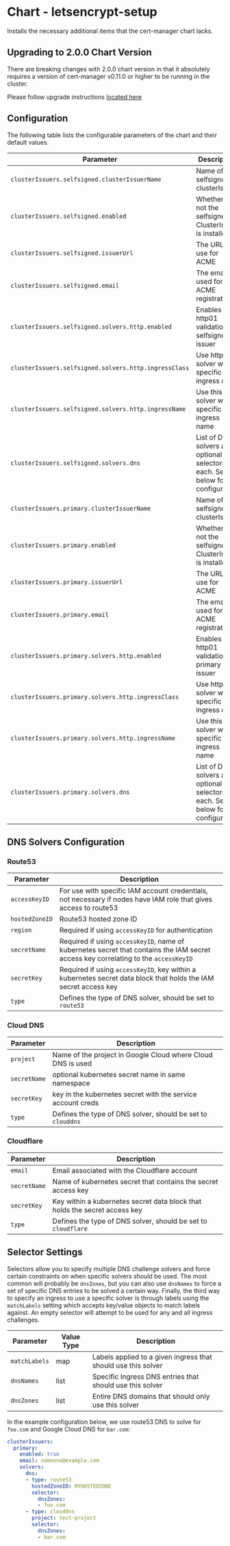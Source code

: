 # Chart - letsencrypt-setup

Installs the necessary additional items that the cert-manager chart lacks.

## Upgrading to 2.0.0 Chart Version

There are breaking changes with 2.0.0 chart version in that it absolutely requires a version of cert-manager v0.11.0 or higher to be running in the cluster.

Please follow upgrade instructions [located here](https://docs.cert-manager.io/en/release-0.11/tasks/upgrading/upgrading-0.10-0.11.html)

## Configuration

The following table lists the configurable parameters of the chart and their default values.

| Parameter | Description | Default | Required |
| --------- | ----------- | ------- | -------- |
| `clusterIssuers.selfsigned.clusterIssuerName` | Name of the selfsigned clusterIssuer | `Release.Name-self-signed` | no |
| `clusterIssuers.selfsigned.enabled` | Whether or not the selfsigned ClusterIssuer is installed | `false` | yes |
| `clusterIssuers.selfsigned.issuerUrl` | The URL to use for ACME | `https://acme-staging-v02.api.letsencrypt.org/directory` | yes |
| `clusterIssuers.selfsigned.email` | The email used for ACME registration | `""` | yes |
| `clusterIssuers.selfsigned.solvers.http.enabled` | Enables http01 validation on selfsigned issuer | `false` | yes |
| `clusterIssuers.selfsigned.solvers.http.ingressClass` | Use http01 solver with a specific ingress class | `""` | no |
| `clusterIssuers.selfsigned.solvers.http.ingressName` | Use this solver with a specific ingress name | `""` | no |
| `clusterIssuers.selfsigned.solvers.dns` | List of DNS solvers and optional selectors for each. See below for configuration | `[]` | no |
| `clusterIssuers.primary.clusterIssuerName` | Name of the selfsigned clusterIssuer | `Release.Name-primary-valid` | no |
| `clusterIssuers.primary.enabled` | Whether or not the selfsigned ClusterIssuer is installed | `false` | yes |
| `clusterIssuers.primary.issuerUrl` | The URL to use for ACME | `https://acme-v02.api.letsencrypt.org/directory` | yes |
| `clusterIssuers.primary.email` | The email used for ACME registration | `someone@example.com` | yes |
| `clusterIssuers.primary.solvers.http.enabled` | Enables http01 validation on primary issuer | `false` | yes |
| `clusterIssuers.primary.solvers.http.ingressClass` | Use http01 solver with a specific ingress class | `nginx` | no |
| `clusterIssuers.primary.solvers.http.ingressName` | Use this solver with a specific ingress name | `""` | no |
| `clusterIssuers.primary.solvers.dns` | List of DNS solvers and optional selectors for each. See below for configuration | `[]` | no |

## DNS Solvers Configuration

### Route53

| Parameter | Description |
| --------- | --------- |
| `accessKeyID` | For use with specific IAM account credentials, not necessary if nodes have IAM role that gives access to route53|
| `hostedZoneID` | Route53 hosted zone ID |
| `region` | Required if using `accessKeyID` for authentication |
| `secretName` | Required if using `accessKeyID`, name of kubernetes secret that contains the IAM secret access key correlating to the `accessKeyID` |
| `secretKey` | Required if using `accessKeyID`, key within a kubernetes secret data block that holds the IAM secret access key |
| `type` | Defines the type of DNS solver, should be set to `route53` |

### Cloud DNS

| Parameter | Description |
| --------- | --------- |
| `project` | Name of the project in Google Cloud where Cloud DNS is used |
| `secretName` | optional kubernetes secret name in same namespace |
| `secretKey` | key in the kubernetes secret with the service account creds |
| `type` | Defines the type of DNS solver, should be set to `clouddns` |

### Cloudflare

| Parameter | Description |
| --------- | --------- |
| `email` | Email associated with the Cloudflare account |
| `secretName` | Name of kubernetes secret that contains the secret access key |
| `secretKey` | Key within a kubernetes secret data block that holds the secret access key |
| `type` | Defines the type of DNS solver, should be set to `cloudflare` |

## Selector Settings

Selectors allow you to specify multiple DNS challenge solvers and force certain constraints on when specific solvers should be used. The most common will probably be `dnsZones`, but you can also use `dnsNames` to force a set of specific DNS entries to be solved a certain way. Finally, the third way to specify an ingress to use a specific solver is through labels using the `matchLabels` setting which accepts key/value objects to match labels against. An empty selector will attempt to be used for any and all ingress challenges.

| Parameter | Value Type | Description |
| --------- | --------- | --------- |
| `matchLabels` | map | Labels applied to a given ingress that should use this solver |
| `dnsNames` | list | Specific Ingress DNS entries that should use this solver |
| `dnsZones` | list | Entire DNS domains that should only use this solver |

In the example configuration below, we use route53 DNS to solve for `foo.com` and Google Cloud DNS for `bar.com`:

```yaml
clusterIssuers:
  primary:
    enabled: true
    email: someone@example.com
    solvers:
      dns:
      - type: route53
        hostedZoneID: MYHOSTEDZONE
        selector:
          dnsZones:
          - foo.com
      - type: clouddns
        project: test-project
        selector:
          dnsZones:
          - bar.com
```
